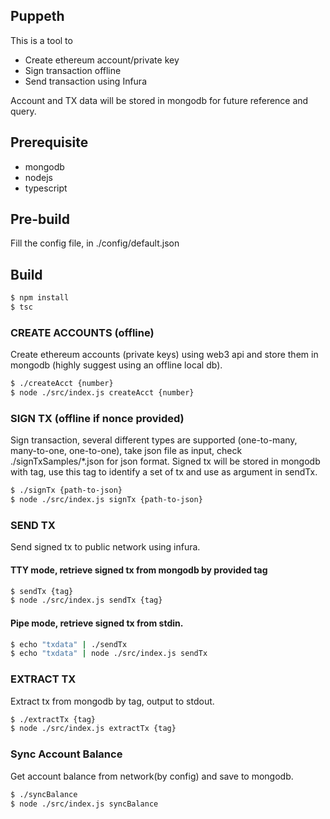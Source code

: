 ## Puppeth
This is a tool to 
- Create ethereum account/private key
- Sign transaction offline
- Send transaction using Infura

Account and TX data will be stored in mongodb for future reference and query.

## Prerequisite
- mongodb
- nodejs
- typescript

## Pre-build
Fill the config file, in ./config/default.json

## Build
```sh
$ npm install
$ tsc
```

### CREATE ACCOUNTS (offline)
Create ethereum accounts (private keys) using web3 api and store them in mongodb (highly suggest using an offline local db).
```sh
$ ./createAcct {number}
$ node ./src/index.js createAcct {number}
```

### SIGN TX (offline if nonce provided)
Sign transaction, several different types are supported (one-to-many, many-to-one, one-to-one), take json file as input, check ./signTxSamples/\*.json for json format.
Signed tx will be stored in mongodb with tag, use this tag to identify a set of tx and use as argument in sendTx.
```sh
$ ./signTx {path-to-json}
$ node ./src/index.js signTx {path-to-json}
```

### SEND TX
Send signed tx to public network using infura.
#### TTY mode, retrieve signed tx from mongodb by provided tag
```sh
$ sendTx {tag}
$ node ./src/index.js sendTx {tag}
```
#### Pipe mode, retrieve signed tx from stdin.
```sh
$ echo "txdata" | ./sendTx
$ echo "txdata" | node ./src/index.js sendTx
```

### EXTRACT TX
Extract tx from mongodb by tag, output to stdout.
```sh
$ ./extractTx {tag}
$ node ./src/index.js extractTx {tag}
```

### Sync Account Balance
Get account balance from network(by config) and save to mongodb.
```sh
$ ./syncBalance
$ node ./src/index.js syncBalance
```
